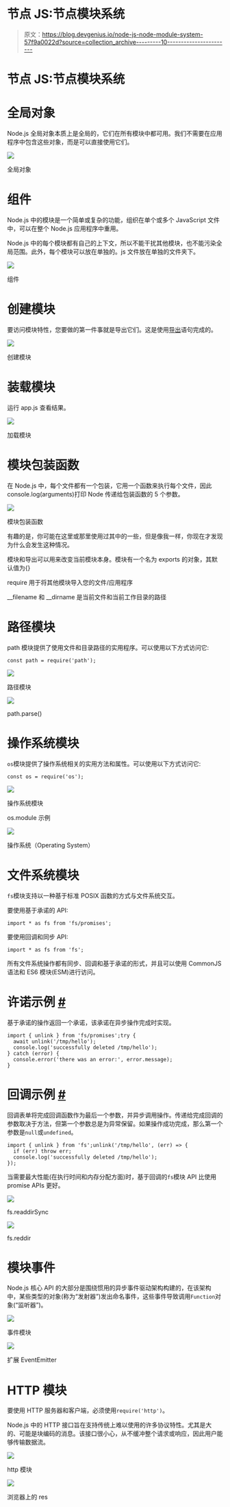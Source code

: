 # 节点 JS:节点模块系统

> 原文：<https://blog.devgenius.io/node-js-node-module-system-57f9a0022d?source=collection_archive---------10----------------------->

# 节点 JS:节点模块系统

# 全局对象

Node.js 全局对象本质上是全局的，它们在所有模块中都可用。我们不需要在应用程序中包含这些对象，而是可以直接使用它们。

![](img/e858bc977e2ab6f49f0af7df83e6f5a6.png)

全局对象

# 组件

Node.js 中的模块是一个简单或复杂的功能，组织在单个或多个 JavaScript 文件中，可以在整个 Node.js 应用程序中重用。

Node.js 中的每个模块都有自己的上下文，所以不能干扰其他模块，也不能污染全局范围。此外，每个模块可以放在单独的。js 文件放在单独的文件夹下。

![](img/f61f4fb29922601c37f40767bea83945.png)

组件

# 创建模块

要访问模块特性，您要做的第一件事就是导出它们。这是使用[导出](https://developer.mozilla.org/en-US/docs/Web/JavaScript/Reference/Statements/export)语句完成的。

![](img/c208312aa6571504960e2e754a32d1fb.png)

创建模块

# 装载模块

运行 app.js 查看结果。

![](img/e0966c2c3e76a9b34f5f58c364c10e44.png)

加载模块

# 模块包装函数

在 Node.js 中，每个文件都有一个包装，它用一个函数来执行每个文件，因此 console.log(arguments)打印 Node 传递给包装函数的 5 个参数。

![](img/99fff881a5c8c6dab516f5e0d83c1aea.png)

模块包装函数

有趣的是，你可能在这里或那里使用过其中的一些，但是像我一样，你现在才发现为什么会发生这种情况。

模块和导出可以用来改变当前模块本身。模块有一个名为 exports 的对象，其默认值为{}

require 用于将其他模块导入您的文件/应用程序

__filename 和 __dirname 是当前文件和当前工作目录的路径

# 路径模块

path 模块提供了使用文件和目录路径的实用程序。可以使用以下方式访问它:

```
const path = require('path');
```

![](img/3e0a876684d7eef60e5f380f223fab8c.png)

路径模块

![](img/358624f969ba2e0d31d7dcc9de275f68.png)

path.parse()

# 操作系统模块

`os`模块提供了操作系统相关的实用方法和属性。可以使用以下方式访问它:

```
const os = require('os');
```

![](img/cd46120baa6bd0f68ee7203dfa157b9c.png)

操作系统模块

os.module 示例

![](img/ef321ad49c9d2ee576ba35ece272701a.png)

操作系统（Operating System）

# 文件系统模块

`fs`模块支持以一种基于标准 POSIX 函数的方式与文件系统交互。

要使用基于承诺的 API:

```
import * as fs from 'fs/promises';
```

要使用回调和同步 API:

```
import * as fs from 'fs';
```

所有文件系统操作都有同步、回调和基于承诺的形式，并且可以使用 CommonJS 语法和 ES6 模块(ESM)进行访问。

# 许诺示例 [#](https://nodejs.org/dist/latest-v16.x/docs/api/fs.html#promise-example)

基于承诺的操作返回一个承诺，该承诺在异步操作完成时实现。

```
import { unlink } from 'fs/promises';try {
  await unlink('/tmp/hello');
  console.log('successfully deleted /tmp/hello');
} catch (error) {
  console.error('there was an error:', error.message);
}
```

# 回调示例 [#](https://nodejs.org/dist/latest-v16.x/docs/api/fs.html#callback-example)

回调表单将完成回调函数作为最后一个参数，并异步调用操作。传递给完成回调的参数取决于方法，但第一个参数总是为异常保留。如果操作成功完成，那么第一个参数是`null`或`undefined`。

```
import { unlink } from 'fs';unlink('/tmp/hello', (err) => {
  if (err) throw err;
  console.log('successfully deleted /tmp/hello');
});
```

当需要最大性能(在执行时间和内存分配方面)时，基于回调的`fs`模块 API 比使用 promise APIs 更好。

![](img/19772eed8cc15ffabd9fb92f3f6d2633.png)

fs.readdirSync

![](img/6312ef12972a98cab09e12e116fa6fb1.png)

fs.reddir

# 模块事件

Node.js 核心 API 的大部分是围绕惯用的异步事件驱动架构构建的，在该架构中，某些类型的对象(称为“发射器”)发出命名事件，这些事件导致调用`Function`对象(“监听器”)。

![](img/9557f00bb62b01be176256cd71049ec6.png)

事件模块

![](img/3484b71cb0bcb14da7483043b62a6908.png)

扩展 EventEmitter

# HTTP 模块

要使用 HTTP 服务器和客户端，必须使用`require('http')`。

Node.js 中的 HTTP 接口旨在支持传统上难以使用的许多协议特性。尤其是大的、可能是块编码的消息。该接口很小心，从不缓冲整个请求或响应，因此用户能够传输数据流。

![](img/fda18a7e16c976dda81b0ae78abd88b8.png)

http 模块

![](img/88b1ecadcb39e9c18d43dcba5f28a87a.png)

浏览器上的 res